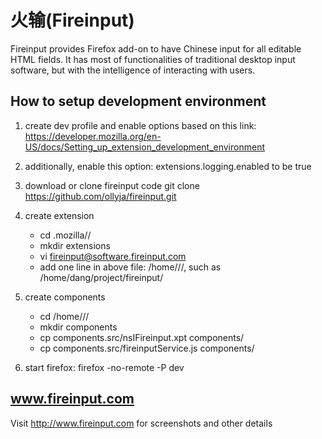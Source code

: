 火输(Fireinput)
===============
Fireinput provides Firefox add-on to have Chinese input for all editable HTML fields. It has most of functionalities of traditional desktop input software, but with the intelligence of interacting with users.


How to setup development environment 
-------------------------------------
1. create dev profile and enable options based on this link: 
   https://developer.mozilla.org/en-US/docs/Setting_up_extension_development_environment

2. additionally, enable this option: extensions.logging.enabled to be true

3. download or clone fireinput code
   git clone https://github.com/ollyja/fireinput.git

4. create extension 
   - cd  .mozilla/<firefox profile name.dev>/
   - mkdir extensions 
   - vi fireinput@software.fireinput.com
   - add one line in above file: /home/<you username>/<where is fireinput checkout>/, such as /home/dang/project/fireinput/

5. create components 
   - cd /home/<you username>/<where is fireinput checkout>/
   - mkdir components
   - cp components.src/nsIFireinput.xpt components/
   - cp components.src/fireinputService.js components/
 
6. start firefox: 
   firefox -no-remote -P dev 

www.fireinput.com
------------------
Visit http://www.fireinput.com for screenshots and other details 


